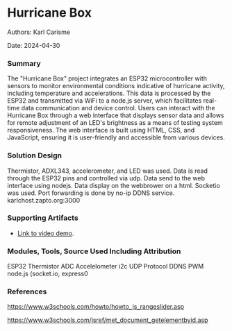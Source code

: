 #  Hurricane Box

Authors: Karl Carisme

Date: 2024-04-30

### Summary

The "Hurricane Box" project integrates an ESP32 microcontroller with sensors to monitor environmental conditions indicative of hurricane activity, including temperature and accelerations. This data is processed by the ESP32 and transmitted via WiFi to a node.js server, which facilitates real-time data communication and device control. Users can interact with the Hurricane Box through a web interface that displays sensor data and allows for remote adjustment of an LED's brightness as a means of testing system responsiveness. The web interface is built using HTML, CSS, and JavaScript, ensuring it is user-friendly and accessible from various devices.
 
### Solution Design
Thermistor, ADXL343, accelerometer, and LED was used.
Data is read through the ESP32 pins and controlled via udp. Data send to the web interface using nodejs. Data display on the webbrower on a html. Socketio was used. Port forwarding is done by no-ip DDNS service. karlchost.zapto.org:3000



### Supporting Artifacts
- [Link to video demo](https://drive.google.com/file/d/1CboeyoxzMKRxfByJnj9JM2KxhB83Ec0Q/view?usp=sharing).

### Modules, Tools, Source Used Including Attribution
ESP32
Thermistor
ADC
Accelelometer
i2c
UDP Protocol
DDNS
PWM
node.js (socket.io, express0

### References
https://www.w3schools.com/howto/howto_js_rangeslider.asp

https://www.w3schools.com/jsref/met_document_getelementbyid.asp
